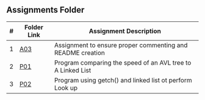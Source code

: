 ##  Assignments Folder

|   #   | Folder Link | Assignment Description |
| :---: | ----------- | ---------------------- |
|    1  | [A03](https://github.com/Jarette/3013--Algorithms--Greene/tree/main/Assignment/A03)| Assignment to ensure proper commenting and README creation|
|    2  | [P01](https://github.com/Jarette/3013--Algorithms--Greene/tree/main/Assignment/P01)| Program comparing the speed of an AVL tree to A Linked List|
|    3  | [P02](https://github.com/Jarette/3013--Algorithms--Greene/tree/main/Assignment/P02)| Program using getch() and linked list ot perform Look up|
